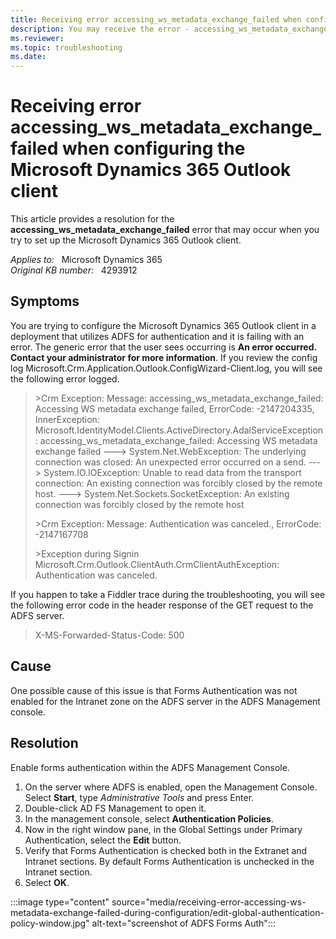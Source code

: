 ```yaml
---
title: Receiving error accessing_ws_metadata_exchange_failed when configuring the Microsoft Dynamics 365 Outlook client
description: You may receive the error - accessing_ws_metadata_exchange_failed when configuring the Microsoft Dynamics 365 Outlook client. Provides a resolution.
ms.reviewer:  
ms.topic: troubleshooting
ms.date: 
---
```

# Receiving error accessing_ws_metadata_exchange_failed when configuring the Microsoft Dynamics 365 Outlook client

This article provides a resolution for the **accessing_ws_metadata_exchange_failed** error that may occur when you try to set up the Microsoft Dynamics 365 Outlook client.

_Applies to:_ &nbsp; Microsoft Dynamics 365  
_Original KB number:_ &nbsp; 4293912

## Symptoms

You are trying to configure the Microsoft Dynamics 365 Outlook client in a deployment that utilizes ADFS for authentication and it is failing with an error. The generic error that the user sees occurring is **An error occurred. Contact your administrator for more information**. If you review the config log Microsoft.Crm.Application.Outlook.ConfigWizard-Client.log, you will see the following error logged.

> \>Crm Exception: Message: accessing_ws_metadata_exchange_failed: Accessing WS metadata exchange failed, ErrorCode: -2147204335, InnerException: Microsoft.IdentityModel.Clients.ActiveDirectory.AdalServiceException: accessing_ws_metadata_exchange_failed: Accessing WS metadata exchange failed ---> System.Net.WebException: The underlying connection was closed: An unexpected error occurred on a send. ---> System.IO.IOException: Unable to read data from the transport connection: An existing connection was forcibly closed by the remote host. ---> System.Net.Sockets.SocketException: An existing connection was forcibly closed by the remote host
>
> \>Crm Exception: Message: Authentication was canceled., ErrorCode: -2147167708
>
> \>Exception during Signin Microsoft.Crm.Outlook.ClientAuth.CrmClientAuthException: Authentication was canceled.

If you happen to take a Fiddler trace during the troubleshooting, you will see the following error code in the header response of the GET request to the ADFS server.

> X-MS-Forwarded-Status-Code: 500

## Cause

One possible cause of this issue is that Forms Authentication was not enabled for the Intranet zone on the ADFS server in the ADFS Management console.

## Resolution

Enable forms authentication within the ADFS Management Console.

1. On the server where ADFS is enabled, open the Management Console. Select **Start**, type *Administrative Tools* and press Enter.
2. Double-click AD FS Management to open it.
3. In the management console, select **Authentication Policies**.
4. Now in the right window pane, in the Global Settings under Primary Authentication, select the **Edit** button.
5. Verify that Forms Authentication is checked both in the Extranet and Intranet sections. By default Forms Authentication is unchecked in the Intranet section.
6. Select **OK**.

:::image type="content" source="media/receiving-error-accessing-ws-metadata-exchange-failed-during-configuration/edit-global-authentication-policy-window.jpg" alt-text="screenshot of ADFS Forms Auth":::
